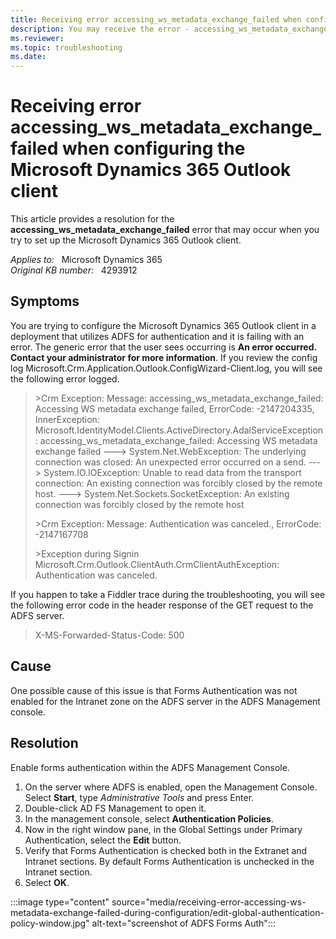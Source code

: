 ```yaml
---
title: Receiving error accessing_ws_metadata_exchange_failed when configuring the Microsoft Dynamics 365 Outlook client
description: You may receive the error - accessing_ws_metadata_exchange_failed when configuring the Microsoft Dynamics 365 Outlook client. Provides a resolution.
ms.reviewer:  
ms.topic: troubleshooting
ms.date: 
---
```

# Receiving error accessing_ws_metadata_exchange_failed when configuring the Microsoft Dynamics 365 Outlook client

This article provides a resolution for the **accessing_ws_metadata_exchange_failed** error that may occur when you try to set up the Microsoft Dynamics 365 Outlook client.

_Applies to:_ &nbsp; Microsoft Dynamics 365  
_Original KB number:_ &nbsp; 4293912

## Symptoms

You are trying to configure the Microsoft Dynamics 365 Outlook client in a deployment that utilizes ADFS for authentication and it is failing with an error. The generic error that the user sees occurring is **An error occurred. Contact your administrator for more information**. If you review the config log Microsoft.Crm.Application.Outlook.ConfigWizard-Client.log, you will see the following error logged.

> \>Crm Exception: Message: accessing_ws_metadata_exchange_failed: Accessing WS metadata exchange failed, ErrorCode: -2147204335, InnerException: Microsoft.IdentityModel.Clients.ActiveDirectory.AdalServiceException: accessing_ws_metadata_exchange_failed: Accessing WS metadata exchange failed ---> System.Net.WebException: The underlying connection was closed: An unexpected error occurred on a send. ---> System.IO.IOException: Unable to read data from the transport connection: An existing connection was forcibly closed by the remote host. ---> System.Net.Sockets.SocketException: An existing connection was forcibly closed by the remote host
>
> \>Crm Exception: Message: Authentication was canceled., ErrorCode: -2147167708
>
> \>Exception during Signin Microsoft.Crm.Outlook.ClientAuth.CrmClientAuthException: Authentication was canceled.

If you happen to take a Fiddler trace during the troubleshooting, you will see the following error code in the header response of the GET request to the ADFS server.

> X-MS-Forwarded-Status-Code: 500

## Cause

One possible cause of this issue is that Forms Authentication was not enabled for the Intranet zone on the ADFS server in the ADFS Management console.

## Resolution

Enable forms authentication within the ADFS Management Console.

1. On the server where ADFS is enabled, open the Management Console. Select **Start**, type *Administrative Tools* and press Enter.
2. Double-click AD FS Management to open it.
3. In the management console, select **Authentication Policies**.
4. Now in the right window pane, in the Global Settings under Primary Authentication, select the **Edit** button.
5. Verify that Forms Authentication is checked both in the Extranet and Intranet sections. By default Forms Authentication is unchecked in the Intranet section.
6. Select **OK**.

:::image type="content" source="media/receiving-error-accessing-ws-metadata-exchange-failed-during-configuration/edit-global-authentication-policy-window.jpg" alt-text="screenshot of ADFS Forms Auth":::
